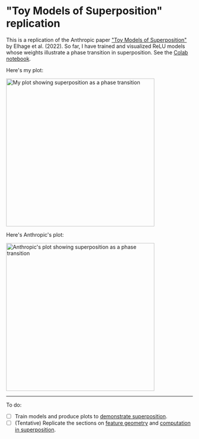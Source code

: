 # "Toy Models of Superposition" replication

This is a replication of the Anthropic paper ["Toy Models of Superposition"](https://transformer-circuits.pub/2022/toy_model/index.html) by Elhage et al. (2022). So far, I have trained and visualized ReLU models whose weights illustrate a phase transition in superposition. See the [Colab notebook](https://colab.research.google.com/drive/1OMsbf2m0tRwQrog5nb3qmdet58RHNif3?usp=sharing).

Here's my plot:

<img src="https://github.com/user-attachments/assets/8e9c8f17-4dd0-459a-8e65-92201c241d34" alt="My plot showing superposition as a phase transition" width="400"/>

Here's Anthropic's plot:

<img src="https://github.com/user-attachments/assets/971bd86d-e643-4567-a4b3-8d92265328ab" alt="Anthropic's plot showing superposition as a phase transition" width="400"/>

---

To do:

- [ ] Train models and produce plots to [demonstrate superposition](https://transformer-circuits.pub/2022/toy_model/index.html#demonstrating).
- [ ] (Tentative) Replicate the sections on [feature geometry](https://transformer-circuits.pub/2022/toy_model/index.html#geometry) and [computation in superposition](https://transformer-circuits.pub/2022/toy_model/index.html#computation).
